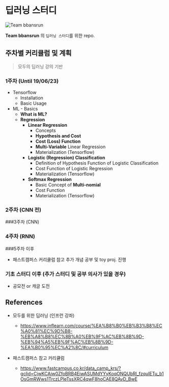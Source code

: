 # 딥러닝 스터디
![Team bbansrun](https://avatars2.githubusercontent.com/u/51874554?s=400&u=cfbb7643461f334e065f50576cd180e3d7638266&v=4)

**Team bbansrun** 의 `딥러닝 스터디`를 위한 repo.



## 주차별 커리큘럼 및 계획

> 모두의 딥러닝 강의 기반

### 1주차 (Until 19/06/23)

- Tensorflow
  - Installation
  - Basic Usage
- ML - Basics
  - **What is ML?**
  - **Regression**
    - **Linear Regression**
      - Concepts
      - **Hypothesis and Cost**
      - **Cost (Loss) Function**
      - **Multi-Variable** Linear Regression
      - Materialization (Tensorflow)
    - **Logistic (Regression) Classification**
      - Definition of Hypothesis Function of Logistic Classification
      - Cost Function of Logistic Regression
      - Materialization (Tensorflow)
    - **Softmax Regression**
      - Basic Concept of **Multi-nomial**
      - Cost Function
      - Materialization (Tensorflow)




### 2주차 (CNN 전)  
###3주차 (CNN)  
### 4주차 (RNN)  
###5주차 이후  

- 패스트캠퍼스 커리큘럼 참고 추가 개념 공부 및 toy proj. 진행  

### 기초 스터디 이후 (추가 스터디 및 공부 의사가 있을  경우)

- 공모전 or 캐글 도전  



## References

- 모두를 위한 딥러닝 (인프런 강좌)
  - https://www.inflearn.com/course/%EA%B8%B0%EB%B3%B8%EC%A0%81%EC%9D%B8-%EB%A8%B8%EC%8B%A0%EB%9F%AC%EB%8B%9D-%EB%94%A5%EB%9F%AC%EB%8B%9D-%EA%B0%95%EC%A2%8C/#curriculum

- 패스트캠퍼스 참고 커리큘럼
  - https://www.fastcampus.co.kr/data_camp_krs/?gclid=CjwKCAjw0ZfoBRB4EiwASUMdYYyKoqONQUbRl_fzquIETu_b1OsGmRWws1TrczLPleTssXRC4qwF8hoCAE8QAvD_BwE
